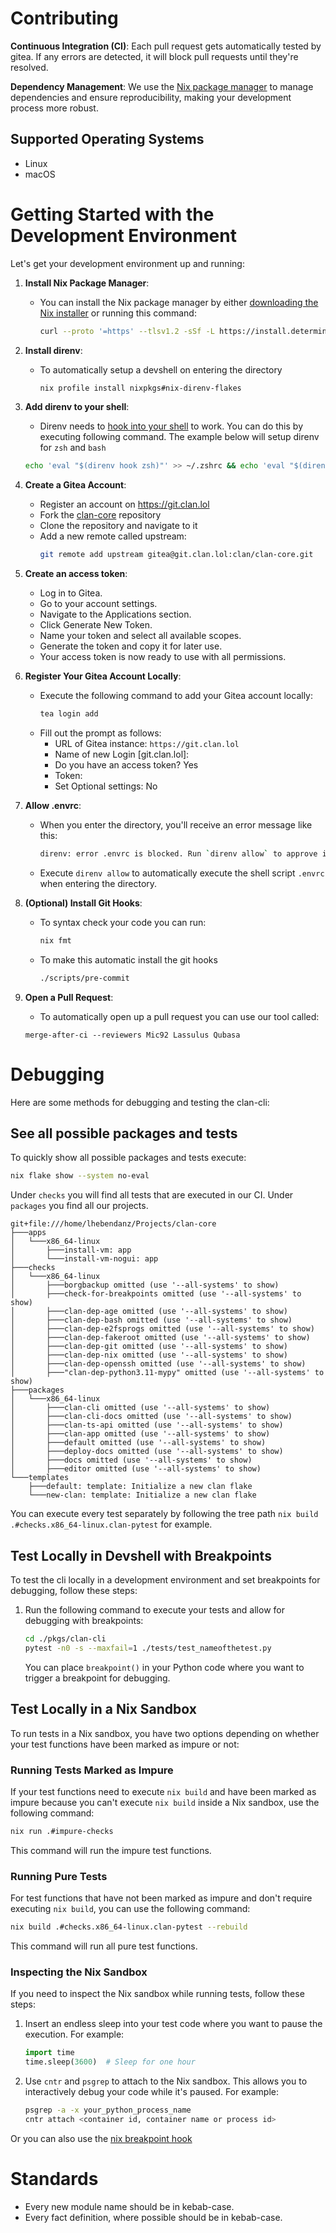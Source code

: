 # Contributing

**Continuous Integration (CI)**: Each pull request gets automatically tested by
gitea. If any errors are detected, it will block pull requests until they're
resolved.

**Dependency Management**: We use the [Nix package manager](https://nixos.org/)
to manage dependencies and ensure reproducibility, making your development
process more robust.

## Supported Operating Systems

- Linux
- macOS

# Getting Started with the Development Environment

Let's get your development environment up and running:

1. **Install Nix Package Manager**:

   - You can install the Nix package manager by either
     [downloading the Nix installer](https://github.com/DeterminateSystems/nix-installer/releases)
     or running this command:
     ```bash
     curl --proto '=https' --tlsv1.2 -sSf -L https://install.determinate.systems/nix | sh -s -- install
     ```

2. **Install direnv**:

   - To automatically setup a devshell on entering the directory
     ```bash
     nix profile install nixpkgs#nix-direnv-flakes
     ```

3. **Add direnv to your shell**:

   - Direnv needs to [hook into your shell](https://direnv.net/docs/hook.html)
     to work. You can do this by executing following command. The example below
     will setup direnv for `zsh` and `bash`

   ```bash
   echo 'eval "$(direnv hook zsh)"' >> ~/.zshrc && echo 'eval "$(direnv hook bash)"' >> ~/.bashrc && eval "$SHELL"
   ```

4. **Create a Gitea Account**:
   - Register an account on https://git.clan.lol
   - Fork the [clan-core](https://git.clan.lol/clan/clan-core) repository
   - Clone the repository and navigate to it
   - Add a new remote called upstream:
     ```bash
     git remote add upstream gitea@git.clan.lol:clan/clan-core.git
     ```
5. **Create an access token**:
   - Log in to Gitea.
   - Go to your account settings.
   - Navigate to the Applications section.
   - Click Generate New Token.
   - Name your token and select all available scopes.
   - Generate the token and copy it for later use.
   - Your access token is now ready to use with all permissions.

6. **Register Your Gitea Account Locally**:

   - Execute the following command to add your Gitea account locally:
     ```bash
     tea login add
     ```
   - Fill out the prompt as follows:
     - URL of Gitea instance: `https://git.clan.lol`
     - Name of new Login [git.clan.lol]:
     - Do you have an access token? Yes
     - Token: <yourtoken>
     - Set Optional settings: No

7. **Allow .envrc**:

   - When you enter the directory, you'll receive an error message like this:
     ```bash
     direnv: error .envrc is blocked. Run `direnv allow` to approve its content
     ```
   - Execute `direnv allow` to automatically execute the shell script `.envrc`
     when entering the directory.

8. **(Optional) Install Git Hooks**:
   - To syntax check your code you can run:
     ```bash
     nix fmt
     ```
   - To make this automatic install the git hooks
     ```bash
     ./scripts/pre-commit
     ```

9. **Open a Pull Request**:
   - To automatically open up a pull request you can use our tool called:
   ```
   merge-after-ci --reviewers Mic92 Lassulus Qubasa
   ```

# Debugging

Here are some methods for debugging and testing the clan-cli:

## See all possible packages and tests

To quickly show all possible packages and tests execute:

```bash
nix flake show --system no-eval
```

Under `checks` you will find all tests that are executed in our CI. Under
`packages` you find all our projects.

```
git+file:///home/lhebendanz/Projects/clan-core
├───apps
│   └───x86_64-linux
│       ├───install-vm: app
│       └───install-vm-nogui: app
├───checks
│   └───x86_64-linux
│       ├───borgbackup omitted (use '--all-systems' to show)
│       ├───check-for-breakpoints omitted (use '--all-systems' to show)
│       ├───clan-dep-age omitted (use '--all-systems' to show)
│       ├───clan-dep-bash omitted (use '--all-systems' to show)
│       ├───clan-dep-e2fsprogs omitted (use '--all-systems' to show)
│       ├───clan-dep-fakeroot omitted (use '--all-systems' to show)
│       ├───clan-dep-git omitted (use '--all-systems' to show)
│       ├───clan-dep-nix omitted (use '--all-systems' to show)
│       ├───clan-dep-openssh omitted (use '--all-systems' to show)
│       ├───"clan-dep-python3.11-mypy" omitted (use '--all-systems' to show)
├───packages
│   └───x86_64-linux
│       ├───clan-cli omitted (use '--all-systems' to show)
│       ├───clan-cli-docs omitted (use '--all-systems' to show)
│       ├───clan-ts-api omitted (use '--all-systems' to show)
│       ├───clan-app omitted (use '--all-systems' to show)
│       ├───default omitted (use '--all-systems' to show)
│       ├───deploy-docs omitted (use '--all-systems' to show)
│       ├───docs omitted (use '--all-systems' to show)
│       ├───editor omitted (use '--all-systems' to show)
└───templates
    ├───default: template: Initialize a new clan flake
    └───new-clan: template: Initialize a new clan flake
```

You can execute every test separately by following the tree path
`nix build .#checks.x86_64-linux.clan-pytest` for example.

## Test Locally in Devshell with Breakpoints

To test the cli locally in a development environment and set breakpoints for
debugging, follow these steps:

1. Run the following command to execute your tests and allow for debugging with
   breakpoints:
   ```bash
   cd ./pkgs/clan-cli
   pytest -n0 -s --maxfail=1 ./tests/test_nameofthetest.py
   ```
   You can place `breakpoint()` in your Python code where you want to trigger a
   breakpoint for debugging.

## Test Locally in a Nix Sandbox

To run tests in a Nix sandbox, you have two options depending on whether your
test functions have been marked as impure or not:

### Running Tests Marked as Impure

If your test functions need to execute `nix build` and have been marked as
impure because you can't execute `nix build` inside a Nix sandbox, use the
following command:

```bash
nix run .#impure-checks
```

This command will run the impure test functions.

### Running Pure Tests

For test functions that have not been marked as impure and don't require
executing `nix build`, you can use the following command:

```bash
nix build .#checks.x86_64-linux.clan-pytest --rebuild
```

This command will run all pure test functions.

### Inspecting the Nix Sandbox

If you need to inspect the Nix sandbox while running tests, follow these steps:

1. Insert an endless sleep into your test code where you want to pause the
   execution. For example:

   ```python
   import time
   time.sleep(3600)  # Sleep for one hour
   ```

2. Use `cntr` and `psgrep` to attach to the Nix sandbox. This allows you to
   interactively debug your code while it's paused. For example:

   ```bash
   psgrep -a -x your_python_process_name
   cntr attach <container id, container name or process id>
   ```

Or you can also use the
[nix breakpoint hook](https://nixos.org/manual/nixpkgs/stable/#breakpointhook)

# Standards

- Every new module name should be in kebab-case.
- Every fact definition, where possible should be in kebab-case.

